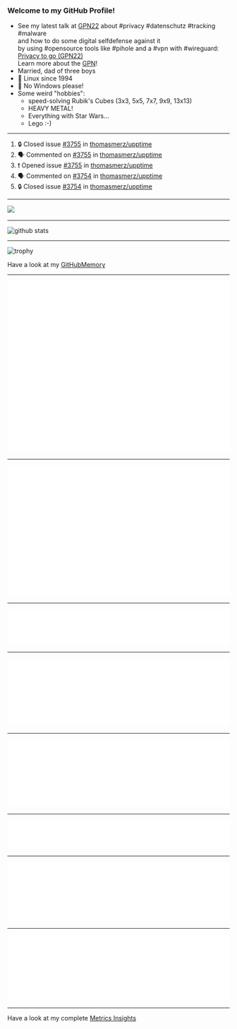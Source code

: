 ### Welcome to my GitHub Profile!
  
- See my latest talk at [GPN22](https://media.ccc.de/c/gpn22?sort=date) about #privacy #datenschutz #tracking #malware  
  and how to do some digital selfdefense against it  
  by using #opensource tools like #pihole and a #vpn with #wireguard:  
  [Privacy to go (GPN22)](https://github.com/thomasmerz/talks/tree/main/2024_05_30_GPN22_Privacy_to_go)  
  Learn more about the [GPN](https://entropia.de/GPN)!
- Married, dad of three boys
- 🐧 Linux since 1994
- 🚫 No Windows please!
- Some weird "hobbies":
  - speed-solving Rubik's Cubes (3x3, 5x5, 7x7, 9x9, 13x13)
  - HEAVY METAL!
  - Everything with Star Wars…
  - Lego :-)
  
---

<!--START_SECTION:activity-->
1. 🔒 Closed issue [#3755](https://github.com/thomasmerz/upptime/issues/3755) in [thomasmerz/upptime](https://github.com/thomasmerz/upptime)
2. 🗣 Commented on [#3755](https://github.com/thomasmerz/upptime/issues/3755#issuecomment-3367973156) in [thomasmerz/upptime](https://github.com/thomasmerz/upptime)
3. ❗ Opened issue [#3755](https://github.com/thomasmerz/upptime/issues/3755) in [thomasmerz/upptime](https://github.com/thomasmerz/upptime)
4. 🗣 Commented on [#3754](https://github.com/thomasmerz/upptime/issues/3754#issuecomment-3365915266) in [thomasmerz/upptime](https://github.com/thomasmerz/upptime)
5. 🔒 Closed issue [#3754](https://github.com/thomasmerz/upptime/issues/3754) in [thomasmerz/upptime](https://github.com/thomasmerz/upptime)
<!--END_SECTION:activity-->

---

![](https://komarev.com/ghpvc/?username=thomasmerz)

---
  
![github stats](https://github-readme-stats.vercel.app/api?username=thomasmerz&show_icons=true)  
  
---
  
![trophy](https://github-profile-trophy.vercel.app/?username=thomasmerz&column=3&margin-w=10&margin-h=10)  
  
Have a look at my [GitHubMemory](https://githubmemory.com/@thomasmerz)
  
---
  
![Metrics Base](/metrics.base.svg)
  
---
  
![My coding habits](/metrics.plugin.habits.charts.svg)
  
---
  
![My coding facts](/metrics.plugin.habits.facts.svg)
  
---
  
![Followup Opened by me](/metrics.plugin.followup.user.svg)
  
---
  
![Followup Opened on user's repositories](/metrics.plugin.followup.svg)
  
---
  
![My Achievmens](/metrics.plugin.achievements.svg)
  
---
  
![My Languages Details](/metrics.plugin.languages.details.svg)
  
---
  
![My Languages Indepth](/metrics.plugin.languages.indepth.svg)
  
---
  
Have a look at my complete [Metrics Insights](https://metrics.lecoq.io/about/thomasmerz)

